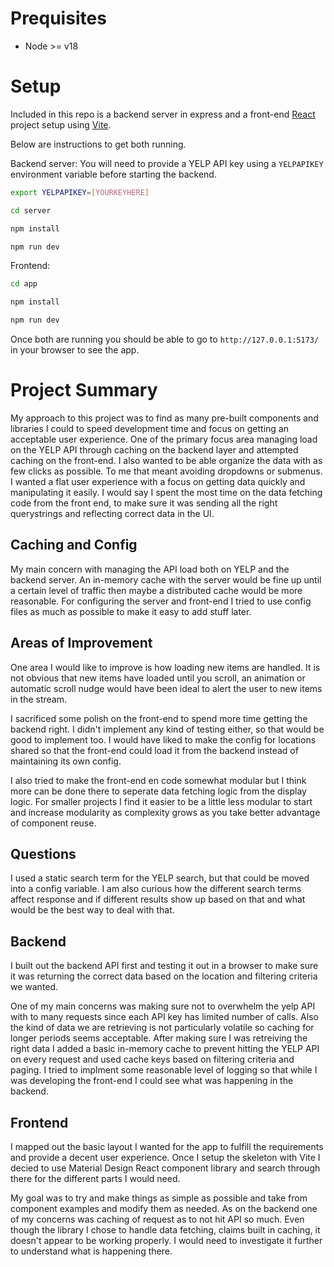 # Prequisites

- Node >= v18

# Setup
Included in this repo is a backend server in express and a front-end [React](https://react.dev/) project setup using [Vite](https://vitejs.dev/). 

Below are instructions to get both running.

Backend server:
You will need to provide a YELP API key using a `YELPAPIKEY` environment variable before starting the backend.


```sh
export YELPAPIKEY=[YOURKEYHERE]

cd server 

npm install

npm run dev
```

Frontend:

```sh
cd app 

npm install

npm run dev
```

Once both are running you should be able to go to `http://127.0.0.1:5173/` in your browser to see the app.

# Project Summary

My approach to this project was to find as many pre-built components and libraries I could to speed development time and focus on getting an acceptable user experience. One of the primary focus area managing load on the YELP API through caching on the backend layer and attempted caching on the front-end. I also wanted to be able organize the data with as few clicks as possible. To me that meant avoiding dropdowns or submenus. I wanted a flat user experience with a focus on getting data quickly and manipulating it easily. I would say I spent the most time on the data fetching code from the front end, to make sure it was sending all the right querystrings and reflecting correct data in the UI.

## Caching and Config

My main concern with managing the API load both on YELP and the backend server. An in-memory cache with the server would be fine up until a certain level of traffic then maybe a distributed cache would be more reasonable. For configuring the server and front-end I tried to use config files as much as possible to make it easy to add stuff later.

## Areas of Improvement

One area I would like to improve is how loading new items are handled. It is not obvious that new items have loaded until you scroll, an animation or automatic scroll nudge would have been ideal to alert the user to new items in the stream.

I sacrificed some polish on the front-end to spend more time getting the backend right. I didn't implement any kind of testing either, so that would be good to implement too. I would have liked to make the config for locations shared so that the front-end could load it from the backend instead of maintaining its own config.

I also tried to make the front-end en code somewhat modular but I think more can be done there to seperate data fetching logic from the display logic. For smaller projects I find it easier to be a little less modular to start and increase modularity as complexity grows as you take better advantage of component reuse.

## Questions
 
I used a static search term for the YELP search, but that could be moved into a config variable. I am also curious how the different search terms affect response and if different results show up based on that and what would be the best way to deal with that.

## Backend

I built out the backend API first and testing it out in a browser to make sure it was returning the correct data based on the location and filtering criteria we wanted.

One of my main concerns was making sure not to overwhelm the yelp API with to many requests since each API key has limited number of calls. Also the kind of data we are retrieving is not particularly volatile so caching for longer periods seems acceptable. After making sure I was retreiving the right data I added a basic in-memory cache to prevent hitting the YELP API on every request and used cache keys based on filtering criteria and paging. I tried to implment some reasonable level of logging so that while I was developing the front-end I could see what was happening in the backend.

## Frontend

I mapped out the basic layout I wanted for the app to fulfill the requirements and provide a decent user experience. Once I setup the skeleton with Vite I decied to use Material Design React component library and search through there for the different parts I would need.

My goal was to try and make things as simple as possible and take from component examples and modify them as needed. As on the backend one of my concerns was caching of request as to not hit API so much. Even though the library I chose to handle data fetching, claims built in caching, it doesn't appear to be working properly. I would need to investigate it further to understand what is happening there.
